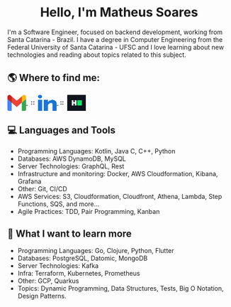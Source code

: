 <h1 align="center">Hello, I'm Matheus Soares</h1>

I'm a Software Engineer, focused on backend development, working from Santa Catarina - Brazil. I have a degree in Computer Engineering from the Federal University of Santa Catarina - UFSC and I love learning about new technologies and reading about topics related to this subject.

## :earth_americas: Where to find me:
<p align="left">
    <a href="mailto:matheus.asoares2@gmail.com">
        <img align="center" src="icons/gmail.svg" alt="Email" height="36" width="42"/>
    </a>
    <b>&nbsp;&nbsp;::&nbsp;</b> 
    <a href="https://linkedin.com/in/matheus-andré-soares">
        <img align="center" src="icons/linked-in.svg" alt="Linkedin" height="36" width="42"/>
    </a>
    <b>&nbsp;::&nbsp;</b>
    <a href="https://www.hackerrank.com/matheus_asoares2">
        <img align="center" src="icons/hackerrank.svg" alt="HackerRank" height="36" width="42"/>
    </a>
</p>


## :computer: Languages and Tools
- Programming Languages: Kotlin, Java C, C++, Python
- Databases: AWS DynamoDB, MySQL 
- Server Technologies: GraphQL, Rest
- Infrastructure and monitoring: Docker, AWS Cloudformation, Kibana, Grafana
- Other: Git, CI/CD
- AWS Services: S3, Cloudformation, Cloudfront, Athena, Lambda, Step Functions, SQS, and more...
- Agile Practices: TDD, Pair Programming, Kanban



## :open_book:	What I want to learn more
- Programming Languages: Go, Clojure, Python, Flutter
- Databases: PostgreSQL, Datomic, MongoDB
- Server Technologies: Kafka
- Infra: Terraform, Kubernetes, Prometheus
- Other: GCP, Quarkus
- Topics: Dynamic Programming, Data Structures, Tests, Big O Notation, Design Patterns.

